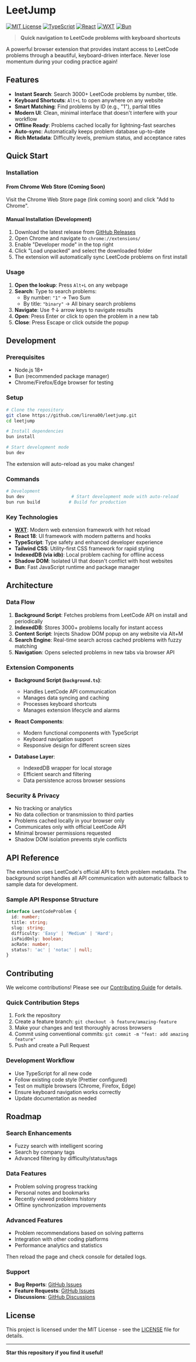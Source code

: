 # LeetJump

[![MIT License](https://img.shields.io/badge/License-MIT-yellow.svg)](https://opensource.org/licenses/MIT)
[![TypeScript](https://img.shields.io/badge/TypeScript-007ACC?style=flat&logo=typescript&logoColor=white)](https://www.typescriptlang.org/)
[![React](https://img.shields.io/badge/React-20232A?style=flat&logo=react&logoColor=61DAFB)](https://reactjs.org/)
[![WXT](https://img.shields.io/badge/WXT-67d55e?style=flat&logo=webextension&logoColor=white)](https://wxt.dev/)
[![Bun](https://img.shields.io/badge/Bun-000000?style=flat&logo=bun&logoColor=white)](https://bun.sh/)

> **Quick navigation to LeetCode problems with keyboard shortcuts**

A powerful browser extension that provides instant access to LeetCode problems
through a beautiful, keyboard-driven interface. Never lose momentum during your
coding practice again!

## Features

- **Instant Search**: Search 3000+ LeetCode problems by number, title.
- **Keyboard Shortcuts**: `Alt+L` to open anywhere on any website
- **Smart Matching**: Find problems by ID (e.g., "1"), partial titles
- **Modern UI**: Clean, minimal interface that doesn't interfere with your
  workflow
- **Offline Ready**: Problems cached locally for lightning-fast searches
- **Auto-sync**: Automatically keeps problem database up-to-date
- **Rich Metadata**: Difficulty levels, premium status, and acceptance rates

## Quick Start

### Installation

#### From Chrome Web Store (Coming Soon)

Visit the Chrome Web Store page (link coming soon) and click "Add to Chrome".

#### Manual Installation (Development)

1. Download the latest release from
   [GitHub Releases](https://github.com/lirena00/leetjump/releases)
2. Open Chrome and navigate to `chrome://extensions/`
3. Enable "Developer mode" in the top right
4. Click "Load unpacked" and select the downloaded folder
5. The extension will automatically sync LeetCode problems on first install

### Usage

1. **Open the lookup**: Press `Alt+L` on any webpage
2. **Search**: Type to search problems:
   - By number: `"1"` → Two Sum
   - By title: `"binary"` → All binary search problems
3. **Navigate**: Use ↑↓ arrow keys to navigate results
4. **Open**: Press Enter or click to open the problem in a new tab
5. **Close**: Press Escape or click outside the popup

## Development

### Prerequisites

- Node.js 18+
- Bun (recommended package manager)
- Chrome/Firefox/Edge browser for testing

### Setup

```bash
# Clone the repository
git clone https://github.com/lirena00/leetjump.git
cd leetjump

# Install dependencies
bun install

# Start development mode
bun dev
```

The extension will auto-reload as you make changes!

### Commands

```bash
# Development
bun dev                  # Start development mode with auto-reload
bun run build           # Build for production
```

### Key Technologies

- **[WXT](https://wxt.dev/)**: Modern web extension framework with hot reload
- **React 18**: UI framework with modern patterns and hooks
- **TypeScript**: Type safety and enhanced developer experience
- **Tailwind CSS**: Utility-first CSS framework for rapid styling
- **IndexedDB (via idb)**: Local problem caching for offline access
- **Shadow DOM**: Isolated UI that doesn't conflict with host websites
- **Bun**: Fast JavaScript runtime and package manager

## Architecture

### Data Flow

1. **Background Script**: Fetches problems from LeetCode API on install and
   periodically
2. **IndexedDB**: Stores 3000+ problems locally for instant access
3. **Content Script**: Injects Shadow DOM popup on any website via Alt+M
4. **Search Engine**: Real-time search across cached problems with fuzzy
   matching
5. **Navigation**: Opens selected problems in new tabs via browser API

### Extension Components

- **Background Script (`background.ts`)**:

  - Handles LeetCode API communication
  - Manages data syncing and caching
  - Processes keyboard shortcuts
  - Manages extension lifecycle and alarms

- **React Components**:

  - Modern functional components with TypeScript
  - Keyboard navigation support
  - Responsive design for different screen sizes

- **Database Layer**:
  - IndexedDB wrapper for local storage
  - Efficient search and filtering
  - Data persistence across browser sessions

### Security & Privacy

- No tracking or analytics
- No data collection or transmission to third parties
- Problems cached locally in your browser only
- Communicates only with official LeetCode API
- Minimal browser permissions requested
- Shadow DOM isolation prevents style conflicts

## API Reference

The extension uses LeetCode's official API to fetch problem metadata. The
background script handles all API communication with automatic fallback to
sample data for development.

### Sample API Response Structure

```typescript
interface LeetCodeProblem {
  id: number;
  title: string;
  slug: string;
  difficulty: 'Easy' | 'Medium' | 'Hard';
  isPaidOnly: boolean;
  acRate: number;
  status?: 'ac' | 'notac' | null;
}
```

## Contributing

We welcome contributions! Please see our [Contributing Guide](CONTRIBUTING.md)
for details.

### Quick Contribution Steps

1. Fork the repository
2. Create a feature branch: `git checkout -b feature/amazing-feature`
3. Make your changes and test thoroughly across browsers
4. Commit using conventional commits:
   `git commit -m "feat: add amazing feature"`
5. Push and create a Pull Request

### Development Workflow

- Use TypeScript for all new code
- Follow existing code style (Prettier configured)
- Test on multiple browsers (Chrome, Firefox, Edge)
- Ensure keyboard navigation works correctly
- Update documentation as needed

## Roadmap

### Search Enhancements

- Fuzzy search with intelligent scoring
- Search by company tags
- Advanced filtering by difficulty/status/tags

### Data Features

- Problem solving progress tracking
- Personal notes and bookmarks
- Recently viewed problems history
- Offline synchronization improvements

### Advanced Features

- Problem recommendations based on solving patterns
- Integration with other coding platforms
- Performance analytics and statistics

Then reload the page and check console for detailed logs.

### Support

- **Bug Reports**: [GitHub Issues](https://github.com/lirena00/leetjump/issues)
- **Feature Requests**:
  [GitHub Issues](https://github.com/lirena00/leetjump/issues)
- **Discussions**:
  [GitHub Discussions](https://github.com/lirena00/leetjump/discussions)

## License

This project is licensed under the MIT License - see the [LICENSE](LICENSE) file
for details.

---

**Star this repository if you find it useful!**
